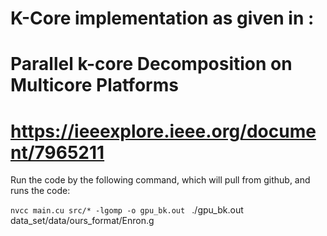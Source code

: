 # K-Core implementation as given in : 
# Parallel k-core Decomposition on Multicore Platforms
# https://ieeexplore.ieee.org/document/7965211

Run the code by the following command, which will pull from github, and runs the code:


` nvcc main.cu src/* -lgomp -o gpu_bk.out 
` ./gpu_bk.out data_set/data/ours_format/Enron.g